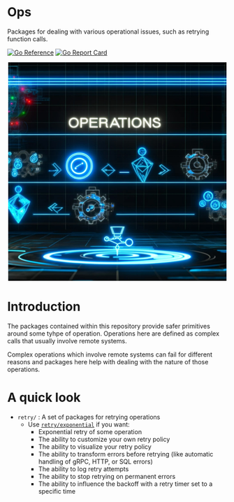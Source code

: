 # Ops

Packages for dealing with various operational issues, such as retrying function calls.

[![Go Reference](https://pkg.go.dev/badge/github.com/gostdlib/ops/ops.svg)](https://pkg.go.dev/github.com/gostdlib/ops/)
[![Go Report Card](https://goreportcard.com/badge/github.com/gostdlib/ops)](https://goreportcard.com/report/github.com/gostdlib/ops)

<p align="center">
  <img src="./docs/imgs/ops.jpeg"  width="500">
</p>

# Introduction

The packages contained within this repository provide safer primitives around some tyhpe of operation. Operations here are defined as complex calls that usually involve remote systems.

Complex operations which involve remote systems can fail for different reasons and packages here help with dealing with the nature of those operations.

# A quick look

- `retry/` : A set of packages for retrying operations
  - Use [`retry/exponential`](https://pkg.go.dev/github.com/gostdlib/ops/retry/exponential) if you want:
    - Exponential retry of some operation
    - The ability to customize your own retry policy
    - The ability to visualize your retry policy
    - The ability to transform errors before retrying (like automatic handling of gRPC, HTTP, or SQL errors)
    - The ability to log retry attempts
    - The ability to stop retrying on permanent errors
    - The ability to influence the backoff with a retry timer set to a specific time
